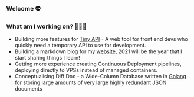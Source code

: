 ### Welcome 👽

### What am I working on? 🧑🏽‍💻
* Building more features for [Tiny API](https://tiny-api.dev) - A web tool for front end devs who quickly need a temporary API to use for development.
* Building a markdown blog for my [website](https://harderhutton.dev), 2021 will be the year that I start sharing things I learn!
* Getting more experience creating Continuous Deployment pipelines, deploying directly to VPSs instead of managed containers.
* Conceptualising Diff Doc - a Wide-Column Database written in [Golang](https://golang.org/) for storing large amounts of very large highly redundant JSON documents

<!--
**cameronhh/cameronhh** is a ✨ _special_ ✨ repository because its `README.md` (this file) appears on your GitHub profile.

Here are some ideas to get you started:

- 🔭 I’m currently working on ...
- 🌱 I’m currently learning ...
- 👯 I’m looking to collaborate on ...
- 🤔 I’m looking for help with ...
- 💬 Ask me about ...
- 📫 How to reach me: ...
- 😄 Pronouns: ...
- ⚡ Fun fact: ...
-->
